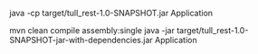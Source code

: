 

java -cp target/tull_rest-1.0-SNAPSHOT.jar Application

mvn clean compile assembly:single
java -jar target/tull_rest-1.0-SNAPSHOT-jar-with-dependencies.jar Application
